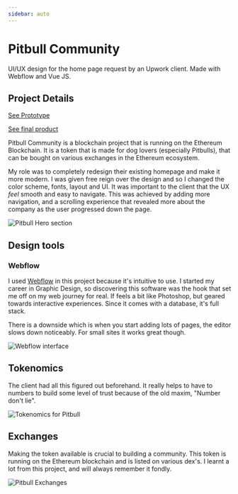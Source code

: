```yaml
---
sidebar: auto
---
```


# Pitbull Community

UI/UX design for the home page request by an Upwork client. Made with Webflow and Vue JS. 

## Project Details

[See Prototype](https://pitbull-community.webflow.io)

[See final product](https://pitbull.community)

Pitbull Community is a blockchain project that is running on the Ethereum Blockchain.  It is a token that is made for dog lovers (especially Pitbulls), that can be bought on various exchanges in the Ethereum ecosystem.     

My role was to completely redesign their existing homepage and make it more modern.  I was given free reign over the design and so I changed the color scheme, fonts, layout and UI.  It was important to the client that the UX *feel* smooth and easy to navigate.  This was achieved by adding more navigation, and a scrolling experience that revealed more about the company as the user progressed down the page.  

![Pitbull Hero section](/images/work/pitbull/pitbull-hero.png)

## Design tools

### Webflow

I used [Webflow](https://www.webflow.com) in this project because it's intuitive to use. I started my career in Graphic Design, so discovering this software was the hook that set me off on my web journey for real. If feels a bit like Photoshop, but geared towards interactive experiences. Since it comes with a database, it's full stack.

There is a downside which is when you start adding lots of pages, the editor slows down noticeably. For small sites it works great though.

![Webflow interface](/images/work/pitbull/pitbull-webflow.png)

## Tokenomics

The client had all this figured out beforehand. It really helps to have to numbers to build some level of trust because of the old maxim, "Number don't lie".

![Tokenomics for Pitbull](/images/work/pitbull/pitbull-tokenomics.png)

## Exchanges

Making the token available is crucial to building a community. This token is running on the Ethereum blockchain and is listed on various dex's. I learnt a lot from this project, and will always remember it fondly.

![Pitbull Exchanges](/images/work/pitbull/pitbull-exchanges.png)
